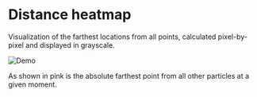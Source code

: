 # Distance heatmap
Visualization of the farthest locations from all points, calculated pixel-by-pixel and displayed in grayscale.

![Demo](ffmpeg/output.gif)

As shown in pink is the absolute farthest point from all other particles at a given moment.
